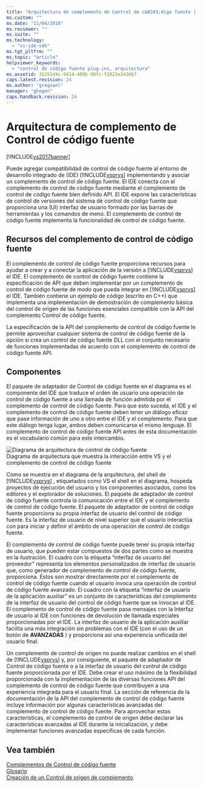 ```yaml
---
title: "Arquitectura de complemento de Control de c&#243;digo fuente | Microsoft Docs"
ms.custom: ""
ms.date: "11/04/2016"
ms.reviewer: ""
ms.suite: ""
ms.technology: 
  - "vs-ide-sdk"
ms.tgt_pltfrm: ""
ms.topic: "article"
helpviewer_keywords: 
  - "control de código fuente plug-ins, arquitectura"
ms.assetid: 35351d4c-9414-409b-98fc-f2023e2426b7
caps.latest.revision: 24
ms.author: "gregvanl"
manager: "ghogen"
caps.handback.revision: 24
---
```

# Arquitectura de complemento de Control de c&#243;digo fuente
[!INCLUDE[vs2017banner](../../code-quality/includes/vs2017banner.md)]

Puede agregar compatibilidad de control de código fuente al entorno de desarrollo integrado de \(IDE\) [!INCLUDE[vsprvs](../../code-quality/includes/vsprvs_md.md)] implementando y asociar un complemento de control de código fuente.  El IDE conecta con el complemento de control de código fuente mediante el complemento de control de código fuente bien definido API.  El IDE expone las características de control de versiones del sistema de control de código fuente que proporciona una \(UI\) interfaz de usuario formado por las barras de herramientas y los comandos de menú.  El complemento de control de código fuente implementa la funcionalidad de control de código fuente.  
  
## Recursos del complemento de control de código fuente  
 El complemento de control de código fuente proporciona recursos para ayudar a crear y a conectar la aplicación de la versión a [!INCLUDE[vsprvs](../../code-quality/includes/vsprvs_md.md)] el IDE.  El complemento de control de código fuente contiene la especificación de API que deben implementar por un complemento de control de código fuente de modo que pueda integrar en [!INCLUDE[vsprvs](../../code-quality/includes/vsprvs_md.md)] el IDE.  También contiene un ejemplo de código \(escrito en C\+\+\) que implementa una implementación de demostración de complemento básica del control de origen de las funciones esenciales compatible con la API del complemento Control de código fuente.  
  
 La especificación de la API del complemento de control de código fuente le permite aprovechar cualquier sistema de control de código fuente de la opción si crea un control de código fuente DLL con el conjunto necesario de funciones implementadas de acuerdo con el complemento de control de código fuente API.  
  
## Componentes  
 El paquete de adaptador de Control de código fuente en el diagrama es el componente del IDE que traduce el orden de usuario una operación de control de código fuente a una llamada de función admitida por el complemento de control de código fuente.  Para que esto suceda, el IDE y el complemento de control de código fuente deben tener un diálogo eficaz que pase información de uno a otro entre el IDE y el complemento.  Para que este diálogo tenga lugar, ambos deben comunicarse el mismo lenguaje.  El complemento de control de código fuente API antes de esta documentación es el vocabulario común para este intercambio.  
  
 ![Diagrama de arquitectura de control de código fuente](../../extensibility/internals/media/vs_sccsdk_plug_in_arch.png "vs\_sccsdk\_plug\_in\_arch")  
Diagrama de arquitectura que muestra la interacción entre VS y el complemento de control de código fuente  
  
 Como se muestra en el diagrama de la arquitectura, del shell de [!INCLUDE[vsprvs](../../code-quality/includes/vsprvs_md.md)] , etiquetados como VS el shell en el diagrama, hospeda proyectos de ejecución del usuario y los componentes asociados, como los editores y el explorador de soluciones.  El paquete de adaptador de control de código fuente controla la comunicación entre el IDE y el complemento de control de código fuente.  El paquete de adaptador de control de código fuente proporciona su propia interfaz de usuario del control de código fuente.  Es la interfaz de usuario de nivel superior que el usuario interactúa con para iniciar y definir el ámbito de una operación de control de código fuente.  
  
 El complemento de control de código fuente puede tener su propia interfaz de usuario, que pueden estar compuestos de dos partes como se muestra en la ilustración.  El cuadro con la etiqueta “interfaz de usuario del proveedor” representa los elementos personalizados de interfaz de usuario que, como generador de complemento de control de código fuente, proporciona.  Éstos son mostrar directamente por el complemento de control de código fuente cuando el usuario invoca una operación de control de código fuente avanzado.  El cuadro con la etiqueta “interfaz de usuario de la aplicación auxiliar” es un conjunto de características del complemento de la interfaz de usuario del control de código fuente que se invocan al IDE.  El complemento de control de código fuente pasa mensajes con la Interfaz de usuario al IDE con funciones de devolución de llamada especiales proporcionadas por el IDE.  La interfaz de usuario de la aplicación auxiliar facilita una más integración sin problemas con el IDE \(con el uso de un botón de **AVANZADAS** \) y proporciona así una experiencia unificada del usuario final.  
  
 Un complemento de control de origen no puede realizar cambios en el shell de [!INCLUDE[vsprvs](../../code-quality/includes/vsprvs_md.md)] y, por consiguiente, el paquete de adaptador de Control de código fuente o a la interfaz de usuario del control de código fuente proporcionada por el IDE.  Debe crear el uso máximo de la flexibilidad proporcionada con la implementación de las diversas funciones API del complemento de control de código fuente que contribuyen a una experiencia integrada para el usuario final.  La sección de referencia de la documentación de la API del complemento de control de código fuente incluye información por algunas características avanzadas del complemento de control de código fuente.  Para aprovechar estas características, el complemento de control de origen debe declarar las características avanzadas al IDE durante la inicialización, y debe implementar funciones avanzadas específicas de cada función.  
  
## Vea también  
 [Complementos de Control de código fuente](../../extensibility/source-control-plug-ins.md)   
 [Glosario](../../extensibility/source-control-plug-in-glossary.md)   
 [Creación de un Control de origen de complemento](../../extensibility/internals/creating-a-source-control-plug-in.md)
